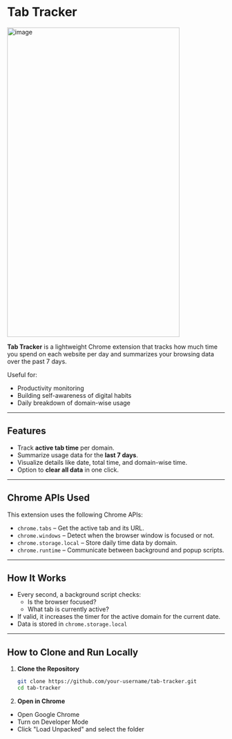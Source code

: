 # Tab Tracker

<img width="399" height="717" alt="image" src="https://github.com/user-attachments/assets/f0063949-d79a-4de3-973a-189d4bcfa5aa" />


**Tab Tracker** is a lightweight Chrome extension that tracks how much time you spend on each website per day and summarizes your browsing data over the past 7 days.

Useful for:
- Productivity monitoring
- Building self-awareness of digital habits
- Daily breakdown of domain-wise usage

---

## Features

- Track **active tab time** per domain.
- Summarize usage data for the **last 7 days**.
- Visualize details like date, total time, and domain-wise time.
- Option to **clear all data** in one click.

---

## Chrome APIs Used

This extension uses the following Chrome APIs:

- `chrome.tabs` – Get the active tab and its URL.
- `chrome.windows` – Detect when the browser window is focused or not.
- `chrome.storage.local` – Store daily time data by domain.
- `chrome.runtime` – Communicate between background and popup scripts.

---

## How It Works

- Every second, a background script checks:
  - Is the browser focused?
  - What tab is currently active?
- If valid, it increases the timer for the active domain for the current date.
- Data is stored in `chrome.storage.local`

---
## How to Clone and Run Locally

1. **Clone the Repository**
   ```bash
   git clone https://github.com/your-username/tab-tracker.git
   cd tab-tracker

2. **Open in Chrome**
- Open Google Chrome
- Turn on Developer Mode
- Click "Load Unpacked" and select the folder
